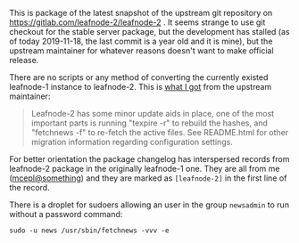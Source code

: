 This is package of the latest snapshot of the upstream git repository on
<https://gitlab.com/leafnode-2/leafnode-2> . It seems strange to use git
checkout for the stable server package, but the development has stalled
(as of today 2019-11-18, the last commit is a year old and it is mine),
but the upstream maintainer for whatever reasons doesn't want to make
official release.

There are no scripts or any method of converting the currently existed
leafnode-1 instance to leafnode-2. This is [what I
got](http://krusty.dt.e-technik.uni-dortmund.de/pipermail/leafnode-list/2018q1/002780.html)
from the upstream maintainer:

> Leafnode-2 has some minor update aids in place, one of the most
> important parts is running \"texpire -r\" to rebuild the hashes, and
> \"fetchnews -f\" to re-fetch the active files. See README.html for
> other migration information regarding configuration settings.

For better orientation the package changelog has interspersed records
from leafnode-2 package in the originally leafnode-1 one. They are all
from me (<mcepl@something>) and they are marked as `[leafnode-2]` in the
first line of the record.

There is a droplet for sudoers allowing an user in the group `newsadmin`
to run without a password command:

    sudo -u news /usr/sbin/fetchnews -vvv -e
